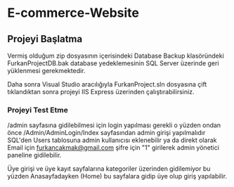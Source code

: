 # E-commerce-Website
 

## Projeyi Başlatma

Vermiş olduğum zip dosyasının içerisindeki Database Backup klasöründeki FurkanProjectDB.bak database yedeklemesinin SQL Server üzerinde geri yüklenmesi gerekmektedir.

Daha sonra Visual Studio aracılığıyla FurkanProject.sln dosyasına çift  tıklandıktan sonra projeyi IIS Express üzerinden çalıştırabilirsiniz.

### Projeyi Test Etme

/admin sayfasına gidilebilmesi için login yapılması gerekli o yüzden ondan önce /Admin/AdminLogin/Index sayfasından admin girişi yapılmalıdır SQL'den Users tablosuna admin kullanıcısı eklenebilir ya da direkt olarak Email için furkancakmak@gmail.com şifre için "1" girilerek admin yönetici paneline gidilebilir.

Üye girişi ve üye kayıt sayfalarına kategoriler üzerinden gidilemiyor bu yüzden Anasayfadayken (Home) bu sayfalara gidip üye olup giriş yapılabilir.
    



